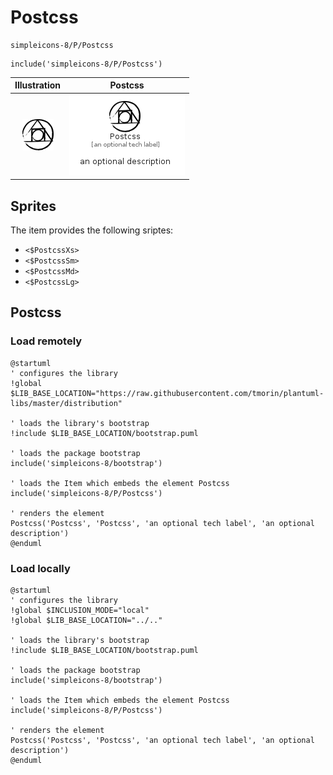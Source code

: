 # Postcss


```text
simpleicons-8/P/Postcss
```

```text
include('simpleicons-8/P/Postcss')
```



| Illustration | Postcss |
| :---: | :---: |
| ![illustration for Illustration](../../simpleicons-8/P/Postcss.png) | ![illustration for Postcss](../../simpleicons-8/P/Postcss.Local.png) |



## Sprites
The item provides the following sriptes:

- `<$PostcssXs>`
- `<$PostcssSm>`
- `<$PostcssMd>`
- `<$PostcssLg>`





## Postcss

### Load remotely
```plantuml
@startuml
' configures the library
!global $LIB_BASE_LOCATION="https://raw.githubusercontent.com/tmorin/plantuml-libs/master/distribution"

' loads the library's bootstrap
!include $LIB_BASE_LOCATION/bootstrap.puml

' loads the package bootstrap
include('simpleicons-8/bootstrap')

' loads the Item which embeds the element Postcss
include('simpleicons-8/P/Postcss')

' renders the element
Postcss('Postcss', 'Postcss', 'an optional tech label', 'an optional description')
@enduml
```

### Load locally
```plantuml
@startuml
' configures the library
!global $INCLUSION_MODE="local"
!global $LIB_BASE_LOCATION="../.."

' loads the library's bootstrap
!include $LIB_BASE_LOCATION/bootstrap.puml

' loads the package bootstrap
include('simpleicons-8/bootstrap')

' loads the Item which embeds the element Postcss
include('simpleicons-8/P/Postcss')

' renders the element
Postcss('Postcss', 'Postcss', 'an optional tech label', 'an optional description')
@enduml
```

